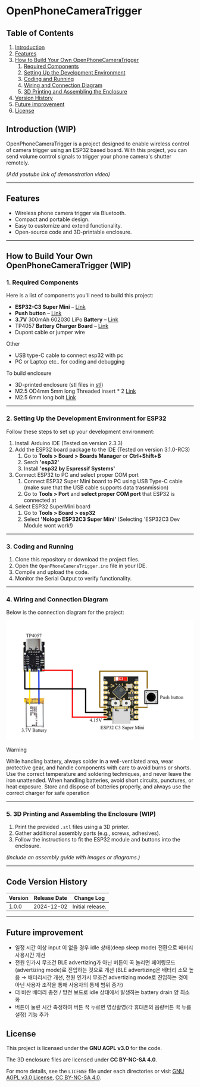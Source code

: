# OpenPhoneCameraTrigger

## Table of Contents
1. [Introduction](#introduction)
2. [Features](#features)
3. [How to Build Your Own OpenPhoneCameraTrigger](#how-to-build-your-own-openphonecameratrigger)
    1. [Required Components](#required-components)
    2. [Setting Up the Development Environment](#setting-up-the-development-environment)
    3. [Coding and Running](#coding-and-running)
    4. [Wiring and Connection Diagram](#wiring-and-connection-diagram)
    5. [3D Printing and Assembling the Enclosure](#3d-printing-and-assembling-the-enclosure)
4. [Version History](#version-history)
5. [Future improvement](#future-improvement)
6. [License](#license)

## Introduction (WIP)
OpenPhoneCameraTrigger is a project designed to enable wireless control of camera trigger using an ESP32 based board. With this project, you can send volume control signals to trigger your phone camera's shutter remotely.

*(Add youtube link of demonstration video)*

---

## Features
- Wireless phone camera trigger via Bluetooth.
- Compact and portable design.
- Easy to customize and extend functionality.
- Open-source code and 3D-printable enclosure.

---

## How to Build Your Own OpenPhoneCameraTrigger (WIP)

### 1. Required Components
Here is a list of components you'll need to build this project:
- **ESP32-C3 Super Mini**  – [Link](https://a.aliexpress.com/_oErgR53)
- **Push button** – [Link](https://a.aliexpress.com/_olNm9Id)
- **3.7V** 300mAh 602030 LiPo **Battery** – [Link](https://a.aliexpress.com/_omasVAl)
- TP4057 **Battery Charger Board** – [Link](https://a.aliexpress.com/_onq9YhJ)
- Dupont cable or jumper wire

Other
- USB type-C cable to connect esp32 with pc
- PC or Laptop etc.. for coding and debugging

To build enclosure
- 3D-printed enclosure (stl files in [stl](#))
- M2.5 OD4mm 5mm long Threaded insert * 2 [Link](https://a.aliexpress.com/_oCb7Maz)
- M2.5 6mm long bolt [Link](https://a.aliexpress.com/_olOMYyt)

---

### 2. Setting Up the Development Environment for ESP32
Follow these steps to set up your development environment:
1. Install Arduino IDE (Tested on version 2.3.3)
2. Add the ESP32 board package to the IDE (Tested on version 3.1.0-RC3)
    1. Go to **Tools > Board > Boards Manager** or **Ctrl+Shift+B**
    2. Serch **'esp32'**
    3. Install **'esp32 by Espressif Systems'**
3. Connect ESP32 to PC and select proper COM port
    1. Connect ESP32 Super Mini board to PC using USB Type-C cable (make sure that the USB cable supports data trasnmission)
    2. Go to **Tools > Port** and **select proper COM port** that ESP32 is connected at
4. Select ESP32 SuperMini board
    1. Go to **Tools > Board > esp32**
    2. Select **'Nologo ESP32C3 Super Mini'** (Selecting 'ESP32C3 Dev Module wont work!)


---

### 3. Coding and Running
1. Clone this repository or download the project files.
2. Open the `OpenPhoneCameraTrigger.ino` file in your IDE.
3. Compile and upload the code.
4. Monitor the Serial Output to verify functionality.

---

### 4. Wiring and Connection Diagram
Below is the connection diagram for the project:

![Pin wiring diagram](img/pin%20wiring%20diagram.png)

> [!WARNING] 
> While handling battery, always solder in a well-ventilated area, wear protective gear, and handle components with care to avoid burns or shorts. Use the correct temperature and soldering techniques, and never leave the iron unattended. When handling batteries, avoid short circuits, punctures, or heat exposure. Store and dispose of batteries properly, and always use the correct charger for safe operation

---

### 5. 3D Printing and Assembling the Enclosure (WIP)
1. Print the provided `.stl` files using a 3D printer.
2. Gather additional assembly parts (e.g., screws, adhesives).
3. Follow the instructions to fit the ESP32 module and buttons into the enclosure.

*(Include an assembly guide with images or diagrams.)*

---

## Code Version History
| Version | Release Date | Change Log                        |
|---------|--------------|-----------------------------------|
| 1.0.0   | 2024-12-02   | Initial release.                  |

---

## Future improvement
- 일정 시간 이상 input 이 없을 경우 idle 상태(deep sleep mode) 전환으로 배터리 사용시간 개선
- 전원 인가시 무조건 BLE advertizing가 아닌 버튼이 꾹 눌리면 페어링모드 (advertizing mode)로 진입하는 것으로 개선 (BLE advertizing은 배터리 소모 높음 → 배터리시간 개선, 전원 인가시 무조건 advertizing mode로 진입하는 것이 아닌 사용자 조작을 통해 사용자의 통제 범위 증가)
- 더 비싼 배터리 충전 / 방전 보드로 idle 상태에서 발생하는 battery drain 양 최소화
- 버튼이 눌린 시간 측정하여 버튼 꾹 누르면 영상촬영(각 휴대폰의 음량버튼 꾹 누름 설정) 기능 추가

## License
This project is licensed under the **GNU AGPL v3.0** for the code. 

The 3D enclosure files are licensed under **CC BY-NC-SA 4.0**.

For more details, see the `LICENSE` file under each directories or visit [GNU AGPL v3.0 License](https://www.gnu.org/licenses/agpl-3.0.html), [CC BY-NC-SA 4.0](https://creativecommons.org/licenses/by-nc-sa/4.0/).
